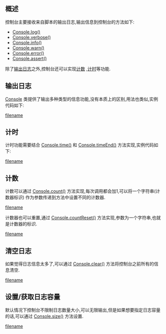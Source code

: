 ## 概述

控制台主要接收来自脚本的输出日志,输出信息到控制台的方法如下:

+ [Console.log()](/API/Console/Console/README.md?id=log)
+ [Console.verbose()](/API/Console/Console/README.md?id=verbose)
+ [Console.info()](/API/Console/Console/README.md?id=info)
+ [Console.warn()](/API/Console/Console/README.md?id=warn)
+ [Console.error()](/API/Console/Console/README.md?id=error)
+ [Console.assert()](/API/Console/Console/README.md?id=assert)

除了[输出日志](/Console/README.md?id=输出信息)之外,控制台还可以实现[计数](/Console/README.md?id=计数)
,[计时](/Console/README.md?id=计时)等功能.

## 输出日志

[Console](/API/Console/Console/README.md) 类提供了输出多种类型的信息功能,没有本质上的区别,用法也类似,实例代码如下:

[filename](output.md ':include')

## 计时

计时功能需要结合 [Console.time()](/API/Console/Console/README.md?id=time)
和 [Console.timeEnd()](/API/Console/Console/README.md?id=timeEnd) 方法实现,实例代码如下:

[filename](time_timeEnd.md ':include')

## 计数

计数可以通过 [Console.count()](/API/Console/Console/README.md?id=count) 方法实现,每次调用都会加1,可以将一个字符串(计数器标识)
作为参数传递到方法中设置不同的计数器.

[filename](count.md ':include')

计数器也可以重置,通过 [Console.countReset()](/API/Console/Console/README.md?id=countReset)
方法实现,参数为一个字符串,也就是计数器的标识.

[filename](countReset.md ':include')

## 清空日志

如果觉得日志信息太多了,可以通过 [Console.clear()](/API/Console/Console/README.md?id=clear) 方法将控制台之前所有的信息清空.

[filename](clear.md ':include')

## 设置/获取日志容量

默认情况下控制台不限制日志数量大小,可以无限输出,但是如果想要指定日志容量的话,可以通过 [Console.size()](/API/Console/Console/README.md?id=size)
方法设置.

[filename](size.md ':include')
